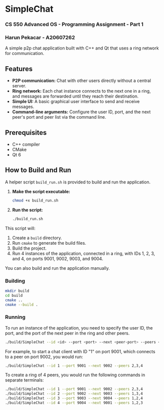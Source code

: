 # SimpleChat
### CS 550 Advanced OS - Programming Assignment - Part 1
### Harun Pekacar - A20607262

A simple p2p chat application built with C++ and Qt that uses a ring network for communication.

## Features

*   **P2P communication:** Chat with other users directly without a central server.
*   **Ring network:** Each chat instance connects to the next one in a ring, and messages are forwarded until they reach their destination.
*   **Simple UI:** A basic graphical user interface to send and receive messages.
*   **Command-line arguments:** Configure the user ID, port, and the next peer's port and peer list via the command line.

## Prerequisites

*   C++ compiler
*   CMake
*   Qt 6

## How to Build and Run

A helper script `build_run.sh` is provided to build and run the application.

1.  **Make the script executable:**
    ```bash
    chmod +x build_run.sh
    ```

2.  **Run the script:**
    ```bash
    ./build_run.sh
    ```

This script will:
1.  Create a `build` directory.
2.  Run `cmake` to generate the build files.
3.  Build the project.
4.  Run 4 instances of the application, connected in a ring, with IDs 1, 2, 3, and 4, on ports 9001, 9002, 9003, and 9004.

You can also build and run the application manually.

### Building

```bash
mkdir build
cd build
cmake ..
cmake --build .
```

### Running

To run an instance of the application, you need to specify the user ID, the port, and the port of the next peer in the ring and other peers.

```bash
./build/SimpleChat --id <id> --port <port> --next <peer-port> --peers <comma-separated-list-of-other-peer-ids>
```

For example, to start a chat client with ID "1" on port 9001, which connects to a peer on port 9002, you would run:

```bash
./build/SimpleChat --id 1 --port 9001 --next 9002 --peers 2,3,4
```

To create a ring of 4 peers, you would run the following commands in separate terminals:

```bash
./build/SimpleChat --id 1 --port 9001 --next 9002 --peers 2,3,4
./build/SimpleChat --id 2 --port 9002 --next 9003 --peers 1,3,4
./build/SimpleChat --id 3 --port 9003 --next 9004 --peers 1,2,4
./build/SimpleChat --id 4 --port 9004 --next 9001 --peers 1,2,3
```